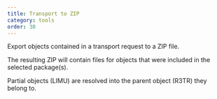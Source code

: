```yaml
---
title: Transport to ZIP
category: tools
order: 30
---
```


Export objects contained in a transport request to a ZIP file.

The resulting ZIP will contain files for objects that were included in the selected package(s). 

Partial objects (LIMU) are resolved into the parent object (R3TR) they belong to.
